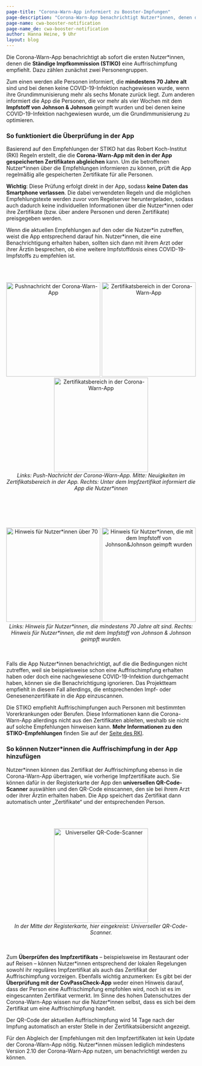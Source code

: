 ```yaml
---
page-title: "Corona-Warn-App informiert zu Booster-Impfungen"
page-description: "Corona-Warn-App benachrichtigt Nutzer*innen, denen die STIKO eine Auffrischimpfung empfiehlt"
page-name: cwa-booster-notification
page-name_de: cwa-booster-notification
author: Hanna Heine, 9 Uhr 
layout: blog
---
```



Die Corona-Warn-App benachrichtigt ab sofort die ersten Nutzer\*innen, denen die **Ständige Impfkommission (STIKO)** eine Auffrischimpfung empfiehlt. Dazu zählen zunächst zwei Personengruppen. 

Zum einen werden alle Personen informiert, die **mindestens 70 Jahre alt** sind und bei denen keine COVID-19-Infektion nachgewiesen wurde, wenn ihre Grundimmunisierung mehr als sechs Monate zurück liegt. Zum anderen informiert die App die Personen, die vor mehr als vier Wochen mit dem **Impfstoff von Johnson & Johnson** geimpft wurden und bei denen keine COVID-19-Infektion nachgewiesen wurde, um die Grundimmunisierung zu optimieren.


<!-- overview -->

### So funktioniert die Überprüfung in der App

Basierend auf den Empfehlungen der STIKO hat das Robert Koch-Institut (RKI) Regeln erstellt, die die **Corona-Warn-App mit den in der App gespeicherten Zertifikaten abgleichen** kann. Um die betroffenen Nutzer\*innen über die Empfehlungen informieren zu können, prüft die App regelmäßig alle gespeicherten Zertifikate für alle Personen. 

**Wichtig**: Diese Prüfung erfolgt direkt in der App, sodass **keine Daten das Smartphone verlassen**. Die dabei verwendeten Regeln und die möglichen Empfehlungstexte werden zuvor vom Regelserver heruntergeladen, sodass auch dadurch keine individuellen Informationen über die Nutzer\*innen oder ihre Zertifikate (bzw. über andere Personen und deren Zertifikate) preisgegeben werden. 

Wenn die aktuellen Empfehlungen auf den oder die Nutzer\*in zutreffen, weist die App entsprechend darauf hin. Nutzer\*innen, die eine Benachrichtigung erhalten haben, sollten sich dann mit ihrem Arzt oder ihrer Ärztin besprechen, ob eine weitere Impfstoffdosis eines COVID-19-Impfstoffs zu empfehlen ist.
 

<br></br>
<center> 
<img src="./push-nachricht.png" title="Pushnachricht der Corona-Warn-App" style="align: center" width=250> 
<img src="./neuigkeiten-zertifikate.png" title="Zertifikatsbereich in der Corona-Warn-App" style="align: center" width=250>
<img src="./benachrichtung-unter-impfzertifikat.png" title="Zertifikatsbereich in der Corona-Warn-App" style="align: center" width=250>
<figcaption aria-hidden="true"><em>Links: Push-Nachricht der Corona-Warn-App. Mitte: Neuigkeiten im Zertifikatsbereich in der App. Rechts: Unter dem Impfzertifikat informiert die App die Nutzer*innen </em></figcaption>
</center>
<br></br>

<br></br>
<center> 
<img src="./benachrichtigung-70.png" title="Hinweis für Nutzer*innen über 70" style="align: center" width=250> 
<img src="./benachrichtigung-johnson.png" title="Hinweis für Nutzer*innen, die mit dem Impfstoff von Johnson&Johnson geimpft wurden" style="align: center" width=250>
<figcaption aria-hidden="true"><em>Links: Hinweis für Nutzer*innen, die mindestens 70 Jahre alt sind. Rechts: Hinweis für Nutzer*innen, die mit dem Impfstoff von Johnson & Johnson geimpft wurden. </em></figcaption>
</center>
<br></br>

Falls die App Nutzer\*innen benachrichtigt, auf die die Bedingungen nicht zutreffen, weil sie beispielsweise schon eine Auffrischimpfung erhalten haben oder doch eine nachgewiesene COVID-19-Infektion durchgemacht haben, können sie die Benachrichtigung ignorieren. Das Projektteam empfiehlt in diesem Fall allerdings, die entsprechenden Impf- oder Genesenenzertifikate in die App einzuscannen. 

Die STIKO empfiehlt Auffrischimpfungen auch Personen mit bestimmten Vorerkrankungen oder Berufen. Diese Informationen kann die Corona-Warn-App allerdings nicht aus den Zertifikaten ableiten, weshalb sie nicht auf solche Empfehlungen hinweisen kann. **Mehr Informationen zu den STIKO-Empfehlungen** finden Sie auf der [Seite des RKI](https://www.rki.de/DE/Content/Infekt/Impfen/ImpfungenAZ/COVID-19/COVID-19.html). 

### So können Nutzer\*innen die Auffrischimpfung in der App hinzufügen

Nutzer\*innen können das Zertifikat der Auffrischimpfung ebenso in die Corona-Warn-App übertragen, wie vorherige Impfzertifikate auch. Sie können dafür in der Registerkarte der App den **universellen QR-Code-Scanner** auswählen und den QR-Code einscannen, den sie bei ihrem Arzt oder ihrer Ärztin erhalten haben. Die App speichert das Zertifikat dann automatisch unter „Zertifikate“ und der entsprechenden Person. 

<br></br>
<center> 
<img src="./qr-code-scanner-tab.png" title="Universeller QR-Code-Scanner" style="align: center" width=250> 
<figcaption aria-hidden="true"><em>In der Mitte der Registerkarte, hier eingekreist: Universeller QR-Code-Scanner.</em></figcaption>
</center>
<br></br>

Zum **Überprüfen des Impfzertifikats** – beispielsweise im Restaurant oder auf Reisen – können Nutzer\*innen entsprechend der lokalen Regelungen sowohl ihr reguläres Impfzertifikat als auch das Zertifikat der Auffrischimpfung vorzeigen. Ebenfalls wichtig anzumerken: Es gibt bei der **Überprüfung mit der CovPassCheck-App** weder einen Hinweis darauf, dass der Person eine Auffrischimpfung empfohlen wird, noch ist es im eingescannten Zertifikat vermerkt. Im Sinne des hohen Datenschutzes der Corona-Warn-App wissen nur die Nutzer\*innen selbst, dass es sich bei dem Zertifikat um eine Auffrischimpfung handelt. 

Der QR-Code der aktuellen  Auffrischimpfung wird 14 Tage nach der Impfung automatisch an erster Stelle in der Zertifikatsübersicht angezeigt.

Für den Abgleich der Empfehlungen mit den Impfzertifikaten ist kein Update der Corona-Warn-App nötig. Nutzer\*innen müssen lediglich mindestens Version 2.10 der Corona-Warn-App nutzen, um benachrichtigt werden zu können. 